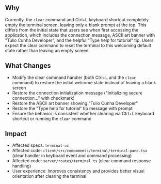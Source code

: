 ## Why

Currently, the `clear` command and Ctrl+L keyboard shortcut completely empty the
terminal screen, leaving only a blank prompt at the top. This differs from the
initial state that users see when first accessing the application, which
includes the connection message, ASCII art banner with "Tulio Cunha Developer",
and the helpful "Type help for tutorial" tip. Users expect the clear command to
reset the terminal to this welcoming default state rather than leaving an empty
screen.

## What Changes

- Modify the clear command handler (both Ctrl+L and the `clear` command) to
  restore the initial welcome state instead of leaving a blank screen
- Restore the connection initialization message ("Initializing secure
  connection..." with checkmark)
- Restore the ASCII art banner showing "Tulio Cunha Developer"
- Restore the "Type help for tutorial" tip message with prompt
- Ensure the behavior is consistent whether clearing via Ctrl+L keyboard
  shortcut or running the `clear` command

## Impact

- Affected specs: `terminal-ui`
- Affected code: `client/src/components/terminal/terminal-pane.tsx` (clear
  handler in keyboard event and command processing)
- Affected code: `server/routes/terminal.ts` (clear command response handling)
- User experience: Improves consistency and provides better visual orientation
  after clearing the terminal
